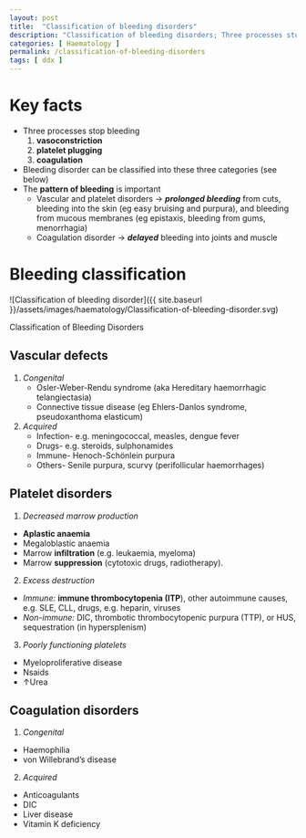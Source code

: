 ```yaml
---
layout: post
title:  "Classification of bleeding disorders"
description: "Classification of bleeding disorders; Three processes stops human body from bleeding: vasoconstriction, platelet plugging, and coagulation. Bleeding disorder can be classified into vascular disorder, platelet disorder and/or coagulation disorder."
categories: [ Haematology ] 
permalink: /classification-of-bleeding-disorders
tags: [ ddx ]
---
```

# Key facts
- Three processes stop bleeding
    1. **vasoconstriction**
    2. **platelet plugging**
    3. **coagulation**  
- Bleeding disorder can be classified into these three categories (see below)
- The **pattern of bleeding** is important
    - Vascular and platelet disorders → ***prolonged bleeding*** from cuts, bleeding into the skin (eg easy bruising and purpura), and bleeding from mucous membranes (eg epistaxis, bleeding from gums, menorrhagia)
    - Coagulation disorder → ***delayed*** bleeding into joints and muscle

# Bleeding classification
![Classification of bleeding disorder]({{ site.baseurl }}/assets/images/haematology/Classification-of-bleeding-disorder.svg)
<figcaption class="figure-caption text-left mb-2">Classification of Bleeding Disorders<figcaption>

## **Vascular defects**
1. *Congenital*
    - Osler-Weber-Rendu syndrome (aka Hereditary haemorrhagic telangiectasia)
    - Connective tissue disease (eg Ehlers-Danlos syndrome, pseudoxanthoma elasticum)
2. *Acquired*
    - Infection- e.g. meningococcal, measles, dengue fever
    - Drugs- e.g. steroids, sulphonamides
    - Immune- Henoch-Schönlein purpura
    - Others- Senile purpura, scurvy (perifollicular haemorrhages)

## **Platelet disorders**
1. *Decreased marrow production*
  - **Aplastic anaemia**
  - Megaloblastic anaemia
  - Marrow **infiltration** (e.g. leukaemia, myeloma)
  - Marrow **suppression** (cytotoxic drugs, radiotherapy).
2. *Excess destruction*
  - *Immune:* **immune thrombocytopenia (ITP**), other autoimmune causes, e.g. SLE, CLL, drugs, e.g. heparin, viruses
  - *Non-immune:* DIC, thrombotic thrombocytopenic purpura (TTP), or HUS, sequestration (in hypersplenism)
3. *Poorly functioning platelets*
  - Myeloproliferative disease
  - Nsaids
  - ↑Urea

## **Coagulation disorders**
1. *Congenital*
  - Haemophilia
  - von Willebrand’s disease
2. *Acquired*
  - Anticoagulants
  - DIC
  - Liver disease 
  - Vitamin K deficiency 